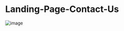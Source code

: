 # Landing-Page-Contact-Us
 
![image](https://user-images.githubusercontent.com/31974666/185266865-60b04182-af8c-4487-af36-6083c2c7afea.png)
